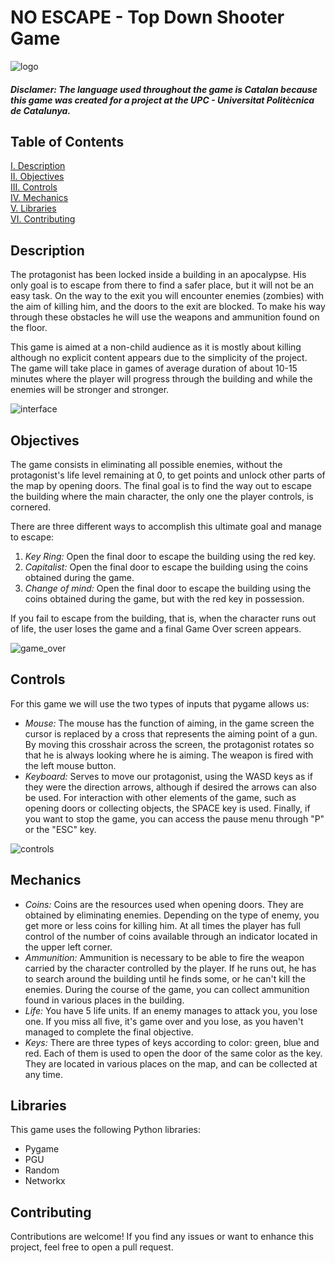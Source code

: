 # NO ESCAPE - Top Down Shooter Game
![logo](https://github.com/AlbertBS2/Top_Down_Shooter_Game/assets/110198818/ddf4ec2e-f4ec-4d28-9468-617b85785a90)

#### *Disclamer: The language used throughout the game is Catalan because this game was created for a project at the UPC - Universitat Politècnica de Catalunya.*

## Table of Contents
[I. Description](#description)  
[II. Objectives](#objectives)     
[III. Controls](#controls)    
[IV. Mechanics](#mechanics)    
[V. Libraries](#libraries)   
[VI. Contributing](#contributing)

## Description
The protagonist has been locked inside a building in an apocalypse. His only goal is to escape from there to find a safer place, but it will not be an easy task. On the way to the exit you will encounter enemies (zombies) with the aim of killing him, and the doors to the exit are blocked. To make his way through these obstacles he will use the weapons and ammunition found on the floor.

This game is aimed at a non-child audience as it is mostly about killing although no explicit content appears due to the simplicity of the project. The game will take place in games of average duration of about 10-15 minutes where the player will progress through the building and while the enemies will be stronger and stronger.

![interface](https://github.com/AlbertBS2/Top_Down_Shooter_Game/assets/110198818/adef0925-12e4-4a09-b12a-069db703949c)

## Objectives
The game consists in eliminating all possible enemies, without the protagonist's life level remaining at 0, to get points and unlock other parts of the map by opening doors. The final goal is to find the way out to escape the building where the main character, the only one the player controls, is cornered.

There are three different ways to accomplish this ultimate goal and manage to escape:
  1. *Key Ring:* Open the final door to escape the building using the red key.
  2. *Capitalist:* Open the final door to escape the building using the coins obtained during the game.
  3. *Change of mind:* Open the final door to escape the building using the coins obtained during the game, but with the red key in possession.

If you fail to escape from the building, that is, when the character runs out of life, the user loses the game and a final Game Over screen appears.

![game_over](https://github.com/AlbertBS2/Top_Down_Shooter_Game/assets/110198818/a2640d2d-12ab-48d0-ba15-237c7064b28a)

## Controls
For this game we will use the two types of inputs that pygame allows us:
- *Mouse:* The mouse has the function of aiming, in the game screen the cursor is replaced by a cross that represents the aiming point of a gun. By moving this crosshair across the screen, the protagonist rotates so that he is always looking where he is aiming. The weapon is fired with the left mouse button.
- *Keyboard:* Serves to move our protagonist, using the WASD keys as if they were the direction arrows, although if desired the arrows can also be used. For interaction with other elements of the game, such as opening doors or collecting objects, the SPACE key is used. Finally, if you want to stop the game, you can access the pause menu through "P" or the "ESC" key.

![controls](https://github.com/AlbertBS2/Top_Down_Shooter_Game/assets/110198818/576fce7e-c014-4d99-aedf-abb86cb07cfb)

## Mechanics
- *Coins:* Coins are the resources used when opening doors. They are obtained by eliminating enemies. Depending on the type of enemy, you get more or less coins for killing him. At all times the player has full control of the number of coins available through an indicator located in the upper left corner.
- *Ammunition:* Ammunition is necessary to be able to fire the weapon carried by the character controlled by the player. If he runs out, he has to search around the building until he finds some, or he can't kill the enemies. During the course of the game, you can collect ammunition found in various places in the building.
- *Life:* You have 5 life units. If an enemy manages to attack you, you lose one. If you miss all five, it's game over and you lose, as you haven't managed to complete the final objective.
- *Keys:* There are three types of keys according to color: green, blue and red. Each of them is used to open the door of the same color as the key. They are located in various places on the map, and can be collected at any time.

## Libraries
This game uses the following Python libraries:
- Pygame
- PGU
- Random
- Networkx

## Contributing
Contributions are welcome! If you find any issues or want to enhance this project, feel free to open a pull request.
